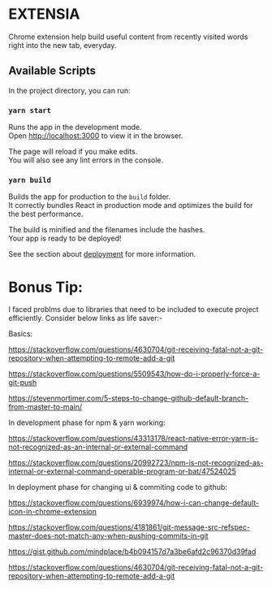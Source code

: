 # EXTENSIA
Chrome extension help build useful content from recently visited words right into the new tab, everyday.

## Available Scripts

In the project directory, you can run:

### `yarn start`

Runs the app in the development mode.\
Open [http://localhost:3000](http://localhost:3000) to view it in the browser.

The page will reload if you make edits.\
You will also see any lint errors in the console.

### `yarn build`

Builds the app for production to the `build` folder.\
It correctly bundles React in production mode and optimizes the build for the best performance.

The build is minified and the filenames include the hashes.\
Your app is ready to be deployed!

See the section about [deployment](https://facebook.github.io/create-react-app/docs/deployment) for more information.

# Bonus Tip:

I faced problms due to libraries that need to be included to execute project efficiently.
Consider below links as life saver:-

Basics:

https://stackoverflow.com/questions/4630704/git-receiving-fatal-not-a-git-repository-when-attempting-to-remote-add-a-git

https://stackoverflow.com/questions/5509543/how-do-i-properly-force-a-git-push

https://stevenmortimer.com/5-steps-to-change-github-default-branch-from-master-to-main/

In development phase for npm & yarn working:

https://stackoverflow.com/questions/43313178/react-native-error-yarn-is-not-recognized-as-an-internal-or-external-command

https://stackoverflow.com/questions/20992723/npm-is-not-recognized-as-internal-or-external-command-operable-program-or-bat/47524025

In deployment phase for changing ui & commiting code to github:

https://stackoverflow.com/questions/6939974/how-i-can-change-default-icon-in-chrome-extension

https://stackoverflow.com/questions/4181861/git-message-src-refspec-master-does-not-match-any-when-pushing-commits-in-git

https://gist.github.com/mindplace/b4b094157d7a3be6afd2c96370d39fad

https://stackoverflow.com/questions/4630704/git-receiving-fatal-not-a-git-repository-when-attempting-to-remote-add-a-git

 
 
